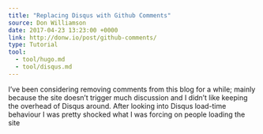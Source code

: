```yaml
---
title: "Replacing Disqus with Github Comments"
source: Don Williamson
date: 2017-04-23 13:23:00 +0000
link: http://donw.io/post/github-comments/
type: Tutorial
tool:
  - tool/hugo.md
  - tool/disqus.md
---
```

I’ve been considering removing comments from this blog for a while; mainly because the site doesn’t trigger much discussion and I didn’t like keeping the overhead of Disqus around. After looking into Disqus load-time behaviour I was pretty shocked what I was forcing on people loading the site
